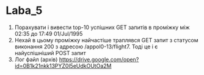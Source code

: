 # Laba_5
1. Порахувати і вивести top-10 успішних GET запитів  в проміжку між 02:35 до 17:49 01/Jul/1995
2. Нехай в цьому проміжку найчастіше траплявся GET запит з статусом виконання 200 з адресою /appol0-13/flight7. Тоді це і є найуспішніший POST запит
3. Лог файл (архів) 
https://drive.google.com/open?id=0B1k21nkk13PYZ0l5eUdkOUtOa2M
